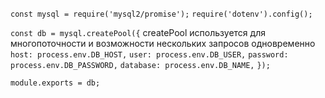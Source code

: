 `const mysql = require('mysql2/promise');`
`require('dotenv').config();`

`const db = mysql.createPool({` 
	createPool используется для многопоточности и возможности нескольких запросов одновременно
  `host: process.env.DB_HOST,`
  `user: process.env.DB_USER,`
  `password: process.env.DB_PASSWORD,`
  `database: process.env.DB_NAME,`
`});`

`module.exports = db;`

